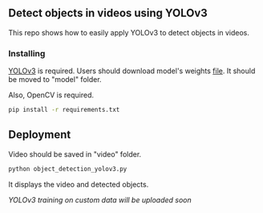 
## Detect objects in videos using YOLOv3

This repo shows how to easily apply YOLOv3 to detect objects in videos.

### Installing

[YOLOv3](https://github.com/ayooshkathuria/pytorch-yolo-v3) is required. Users should download model's weights [file](https://pjreddie.com/media/files/yolov3.weights). It should be moved to "model" folder.

Also, OpenCV is required. 

```bash
pip install -r requirements.txt
```

## Deployment

Video should be saved in "video" folder.

```bash
python object_detection_yolov3.py
```

It displays the video and detected objects.


*YOLOv3 training on custom data will be uploaded soon*
